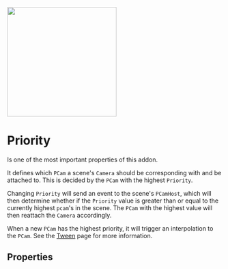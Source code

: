 <img src="/assets/icons/feature-priority.svg" height="256" width="256"/>

# Priority
Is one of the most important properties of this addon.

It defines which `PCam` a scene's `Camera` should be corresponding with and be attached to. This is decided by the `PCam` with the highest `Priority`.

Changing `Priority` will send an event to the scene's `PCamHost`, which will then determine whether if the `Priority` value is greater than or equal to the currently highest `pcam`'s in the scene. The `PCam` with the highest value will then reattach the `Camera` accordingly.

When a new `PCam` has the highest priority, it will trigger an interpolation to the `PCam`. See the [Tween](/resource-types/phantom-camera-tween) page for more information.

## Properties 
<Property propertyName="priority_override" propertyType="bool" propertyDefault="false">
<template v-slot:propertyDescription>

To quickly preview a `PCam` without adjusting its `Priority`, this property allows the selected `PCam` to ignore the `Priority` system altogether and forcefully become the active one.
It's partly designed to work within the [Viewfinder](./viewfinder), and will be disabled when running a build export of the game.

</template>

</Property>




<Property propertyName="priority" propertyType="int" propertyDefault="0">
<template v-slot:propertyDescription>

Determines which `PCam` is currently active. The one with the highest priority will be what decides what `PCam` a scene's `Camera` is attached to.

Modifying this is also what triggers a tween between different `PCams`. See th [Tween page](/resource-types/phantom-camera-tween) for more details.

</template>
<template v-slot:setMethod>

`void` set_priority (`int` priority)

</template>
<template v-slot:setExample>

::: details Example
```gdscript
pcam.set_priority(10)
```
:::

</template>
<template v-slot:getMethod>

`int` get_priority()

</template>
<template v-slot:getExample>

::: details Example
```gdscript
pcam.get_priority()
```
:::

</template>
</Property>

